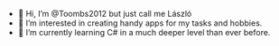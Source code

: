 - 👋 Hi, I’m @Toombs2012 but just call me László
- 👀 I’m interested in creating handy apps for my tasks and hobbies.
- 🌱 I’m currently learning C# in a much deeper level than ever before.

<!---
Toombs2012/Toombs2012 is a ✨ special ✨ repository because its `README.md` (this file) appears on your GitHub profile.
You can click the Preview link to take a look at your changes.
--->
